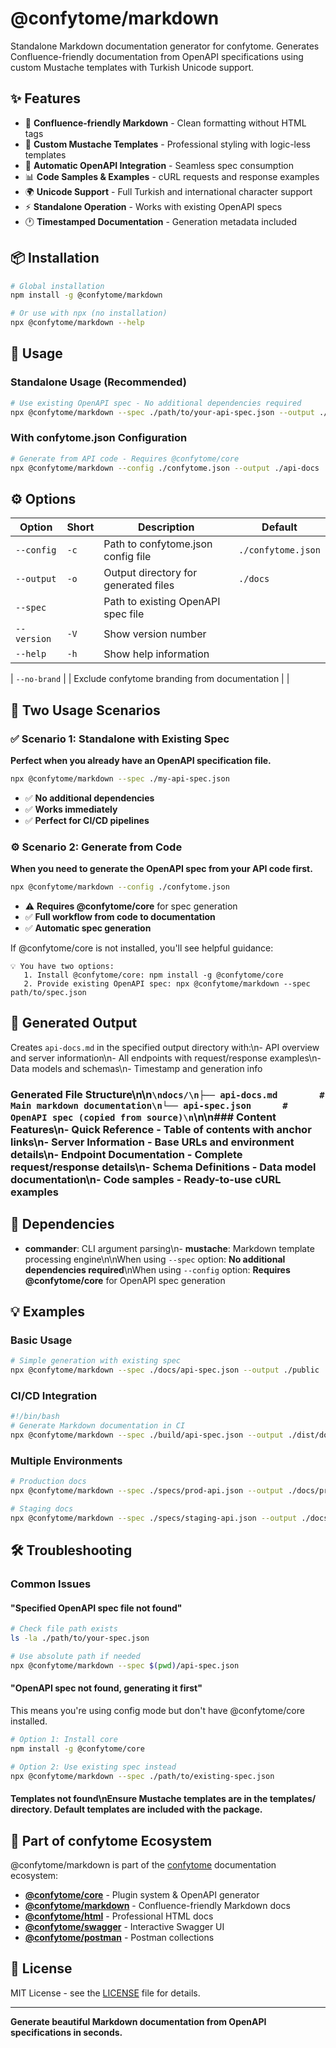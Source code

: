 # @confytome/markdown

Standalone Markdown documentation generator for confytome. Generates Confluence-friendly documentation from OpenAPI specifications using custom Mustache templates with Turkish Unicode support.

## ✨ Features

- 📝 **Confluence-friendly Markdown** - Clean formatting without HTML tags
- 🎨 **Custom Mustache Templates** - Professional styling with logic-less templates
- 🔧 **Automatic OpenAPI Integration** - Seamless spec consumption
- 📊 **Code Samples & Examples** - cURL requests and response examples
- 🌍 **Unicode Support** - Full Turkish and international character support
- ⚡ **Standalone Operation** - Works with existing OpenAPI specs
- 🕐 **Timestamped Documentation** - Generation metadata included

## 📦 Installation

```bash
# Global installation
npm install -g @confytome/markdown

# Or use with npx (no installation)
npx @confytome/markdown --help
```

## 🚀 Usage

### Standalone Usage (Recommended)
```bash
# Use existing OpenAPI spec - No additional dependencies required
npx @confytome/markdown --spec ./path/to/your-api-spec.json --output ./docs
```

### With confytome.json Configuration
```bash
# Generate from API code - Requires @confytome/core
npx @confytome/markdown --config ./confytome.json --output ./api-docs
```

## ⚙️ Options

| Option | Short | Description | Default |
|--------|-------|-------------|---------|
| `--config` | `-c` | Path to confytome.json config file | `./confytome.json` |
| `--output` | `-o` | Output directory for generated files | `./docs` |
| `--spec` | | Path to existing OpenAPI spec file | |
| `--version` | `-V` | Show version number | |
| `--help` | `-h` | Show help information | |

| `--no-brand` | | Exclude confytome branding from documentation | |

## 🎯 Two Usage Scenarios

### ✅ Scenario 1: Standalone with Existing Spec
**Perfect when you already have an OpenAPI specification file.**

```bash
npx @confytome/markdown --spec ./my-api-spec.json
```

- ✅ **No additional dependencies**
- ✅ **Works immediately**
- ✅ **Perfect for CI/CD pipelines**

### ⚙️ Scenario 2: Generate from Code
**When you need to generate the OpenAPI spec from your API code first.**

```bash
npx @confytome/markdown --config ./confytome.json
```

- ⚠️ **Requires @confytome/core** for spec generation
- ✅ **Full workflow from code to documentation**
- ✅ **Automatic spec generation**

If @confytome/core is not installed, you'll see helpful guidance:
```
💡 You have two options:
   1. Install @confytome/core: npm install -g @confytome/core
   2. Provide existing OpenAPI spec: npx @confytome/markdown --spec path/to/spec.json
```

## 📁 Generated Output

Creates `api-docs.md` in the specified output directory with:\n- API overview and server information\n- All endpoints with request/response examples\n- Data models and schemas\n- Timestamp and generation info

### Generated File Structure\n\n```\ndocs/\n├── api-docs.md        # Main markdown documentation\n└── api-spec.json      # OpenAPI spec (copied from source)\n```\n\n### Content Features\n- **Quick Reference** - Table of contents with anchor links\n- **Server Information** - Base URLs and environment details\n- **Endpoint Documentation** - Complete request/response details\n- **Schema Definitions** - Data model documentation\n- **Code samples** - Ready-to-use cURL examples

## 🔧 Dependencies

- **commander**: CLI argument parsing\n- **mustache**: Markdown template processing engine\n\nWhen using `--spec` option: **No additional dependencies required**\nWhen using `--config` option: **Requires @confytome/core** for OpenAPI spec generation

## 💡 Examples

### Basic Usage
```bash
# Simple generation with existing spec
npx @confytome/markdown --spec ./docs/api-spec.json --output ./public
```

### CI/CD Integration
```bash
#!/bin/bash
# Generate Markdown documentation in CI
npx @confytome/markdown --spec ./build/api-spec.json --output ./dist/docs
```

### Multiple Environments
```bash
# Production docs
npx @confytome/markdown --spec ./specs/prod-api.json --output ./docs/prod

# Staging docs  
npx @confytome/markdown --spec ./specs/staging-api.json --output ./docs/staging
```

## 🛠️ Troubleshooting

### Common Issues

#### "Specified OpenAPI spec file not found"
```bash
# Check file path exists
ls -la ./path/to/your-spec.json

# Use absolute path if needed
npx @confytome/markdown --spec $(pwd)/api-spec.json
```

#### "OpenAPI spec not found, generating it first"
This means you're using config mode but don't have @confytome/core installed.

```bash
# Option 1: Install core
npm install -g @confytome/core

# Option 2: Use existing spec instead  
npx @confytome/markdown --spec ./path/to/existing-spec.json
```

#### Templates not found\nEnsure Mustache templates are in the templates/ directory. Default templates are included with the package.

## 🌟 Part of confytome Ecosystem

@confytome/markdown is part of the [confytome](https://github.com/n-ae/confytome) documentation ecosystem:

- **[@confytome/core](https://npmjs.com/package/@confytome/core)** - Plugin system & OpenAPI generator
- **[@confytome/markdown](https://npmjs.com/package/@confytome/markdown)** - Confluence-friendly Markdown docs
- **[@confytome/html](https://npmjs.com/package/@confytome/html)** - Professional HTML docs  
- **[@confytome/swagger](https://npmjs.com/package/@confytome/swagger)** - Interactive Swagger UI
- **[@confytome/postman](https://npmjs.com/package/@confytome/postman)** - Postman collections

## 📄 License

MIT License - see the [LICENSE](https://github.com/n-ae/confytome/blob/main/LICENSE) file for details.

---

**Generate beautiful Markdown documentation from OpenAPI specifications in seconds.**